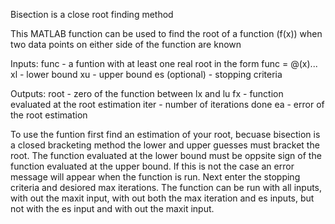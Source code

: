 Bisection is a close root finding method

This MATLAB function can be used to find the root of a function (f(x)) when two data points on either side of the function are known

Inputs:
func - a funtion with at least one real root in the form func = @(x)...
xl - lower bound
xu - upper bound
es (optional) - stopping criteria

Outputs:
root - zero of the function between lx and lu
fx - function evaluated at the root estimation
iter - number of iterations done
ea - error of the root estimation

To use the funtion first find an estimation of your root, becuase bisection is a closed bracketing method the lower and upper guesses must bracket the root. The function evaluated at the lower bound must be oppsite sign of the function evaluated at the upper bound. If this is not the case an error message will appear when the function is run. Next enter the stopping criteria and desiored max iterations. The function can be run with all inputs, with out the maxit input, with out both the max iteration and es inputs, but not with the es input and with out the maxit input.
